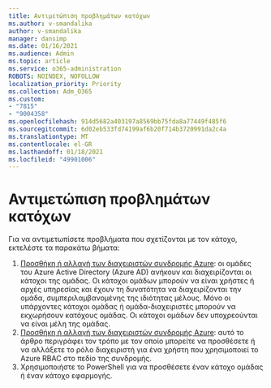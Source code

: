 ```yaml
---
title: Αντιμετώπιση προβλημάτων κατόχων
ms.author: v-smandalika
author: v-smandalika
manager: dansimp
ms.date: 01/16/2021
ms.audience: Admin
ms.topic: article
ms.service: o365-administration
ROBOTS: NOINDEX, NOFOLLOW
localization_priority: Priority
ms.collection: Adm_O365
ms.custom:
- "7815"
- "9004358"
ms.openlocfilehash: 914d5682a403197a8569bb75fda8a77449f485f6
ms.sourcegitcommit: 6d02eb533fd74199af6b20f714b3720991da2c4a
ms.translationtype: MT
ms.contentlocale: el-GR
ms.lasthandoff: 01/18/2021
ms.locfileid: "49901006"
---
```

# <a name="troubleshoot-owner-issues"></a>Αντιμετώπιση προβλημάτων κατόχων

Για να αντιμετωπίσετε προβλήματα που σχετίζονται με τον κάτοχο, εκτελέστε τα παρακάτω βήματα:

1. [Προσθήκη ή αλλαγή των διαχειριστών συνδρομής Azure](https://docs.microsoft.com/azure/active-directory/fundamentals/active-directory-accessmanagement-managing-group-owners): οι ομάδες του Azure Active Directory (Azure AD) ανήκουν και διαχειρίζονται οι κάτοχοι της ομάδας. Οι κάτοχοι ομάδων μπορούν να είναι χρήστες ή αρχές υπηρεσίας και έχουν τη δυνατότητα να διαχειρίζονται την ομάδα, συμπεριλαμβανομένης της ιδιότητας μέλους. Μόνο οι υπάρχοντες κάτοχοι ομάδας ή ομάδα-διαχειριστές μπορούν να εκχωρήσουν κατόχους ομάδας. Οι κάτοχοι ομάδων δεν υποχρεούνται να είναι μέλη της ομάδας.
2. [Προσθήκη ή αλλαγή των διαχειριστών συνδρομής Azure](https://docs.microsoft.com/azure/cost-management-billing/manage/add-change-subscription-administrator): αυτό το άρθρο περιγράφει τον τρόπο με τον οποίο μπορείτε να προσθέσετε ή να αλλάξετε το ρόλο διαχειριστή για ένα χρήστη που χρησιμοποιεί το Azure RBAC στο πεδίο της συνδρομής.
3. Χρησιμοποιήστε το PowerShell για να προσθέσετε έναν κάτοχο ομάδας ή έναν κάτοχο εφαρμογής.
